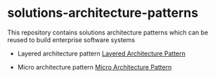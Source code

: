 # solutions-architecture-patterns
This repository contains solutions architecture patterns which can be reused to build enterprise software systems

- Layered architecture pattern
[Layered Architecture Pattern](Layered-Architecture-Pattern.md)


- Micro architecture pattern
[Micro Architecture Pattern](Micro-Architecture-Pattern.md)
